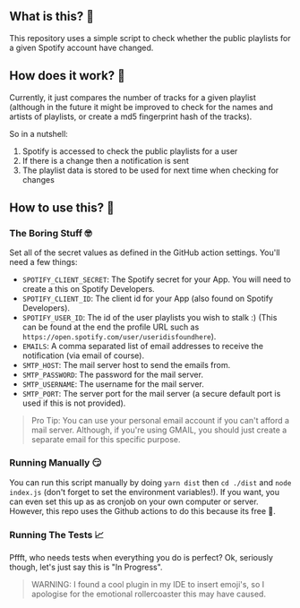 ## What is this? 🎵
This repository uses a simple script to check whether the public playlists for a given Spotify account have changed.

## How does it work? 🤔
Currently, it just compares the number of tracks for a given playlist (although in the future it might be improved to check for the names and artists of playlists, or create a md5 fingerprint hash of the tracks).

So in a nutshell:
1. Spotify is accessed to check the public playlists for a user
2. If there is a change then a notification is sent
3. The playlist data is stored to be used for next time when checking for changes

## How to use this? 🎉

### The Boring Stuff 🤓
Set all of the secret values as defined in the GitHub action settings. You'll need a few things:

- `SPOTIFY_CLIENT_SECRET`: The Spotify secret for your App. You will need to create a this on Spotify Developers.
- `SPOTIFY_CLIENT_ID`: The client id for your App (also found on Spotify Developers).
- `SPOTIFY_USER_ID`: The id of the user playlists you wish to stalk :) (This can be found at the end the profile URL such as `https://open.spotify.com/user/useridisfoundhere`).
- `EMAILS`: A comma separated list of email addresses to receive the notification (via email of course).
- `SMTP_HOST`: The mail server host to send the emails from.
- `SMTP_PASSWORD`: The password for the mail server.
- `SMTP_USERNAME`: The username for the mail server.
- `SMTP_PORT`: The server port for the mail server (a secure default port is used if this is not provided).

> Pro Tip: You can use your personal email account if you can't afford a mail server. Although, if you're using GMAIL, you should just create a separate email for this specific purpose.

### Running Manually 😏
You can run this script manually by doing `yarn dist` then `cd ./dist` and `node index.js` (don't forget to set the environment variables!). If you want, you can even set this up as as cronjob on your own computer or server. However, this repo uses the Github actions to do this because its free 🤑.

### Running The Tests 📈
Pffft, who needs tests when everything you do is perfect? Ok, seriously though, let's just say this is "In Progress".

> WARNING: I found a cool plugin in my IDE to insert emoji's, so I apologise for the emotional rollercoaster this may have caused.

